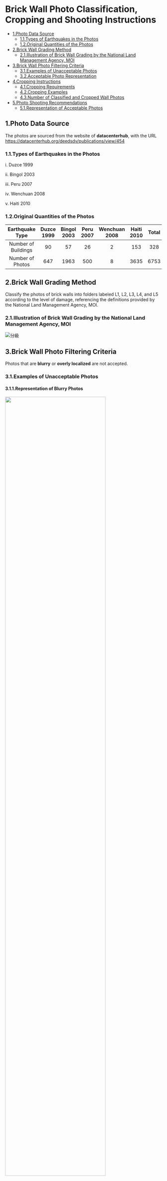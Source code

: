 # Brick Wall Photo Classification, Cropping and Shooting Instructions
- [1.Photo Data Source](#1.Photo-Data-Source)
    - [1.1.Types of Earthquakes in the Photos](#1.1.Types-of-Earthquakes-in-the-Photos)
    - [1.2.Original Quantities of the Photos](#1.2.Original-Quantities-of-the-Photos)
- [2.Brick Wall Grading Method](#2.Brick-Wall-Grading-Method)
    - [2.1.Illustration of Brick Wall Grading by the National Land Management Agency, MOI](#2.1.Illustration-of-Brick-Wall-Grading-by-the-National-Land-Management-Agency,-MOI)
- [3.Brick Wall Photo Filtering Criteria](#3.Brick-Wall-Photo-Filtering-Criteria)
    - [3.1.Examples of Unacceptable Photos](#3.1.Examples-of-Unacceptable-Photos)
    - [3.2.Acceptable Photo Representation](#3.2.Acceptable-Photo-Representation)
- [4.Cropping Instructions](#4.Cropping-Instructions)
    - [4.1.Cropping Requirements](#4.1.Cropping-Requirements)
    - [4.2.Cropping Examples](#4.2.Cropping-Examples)
    - [4.3.Number of Classified and Cropped Wall Photos](#4.3.Number-of-Classified-and-Cropped-Wall-Photos)
- [5.Photo Shooting Recommendations](#5.Photo-Shooting-Recommendations)
    - [5.1.Representation of Acceptable Photos](#5.1.Representation-of-Acceptable-Photos)

## 1.Photo Data Source

The photos are sourced from the website of **datacenterhub**, with the URL https://datacenterhub.org/deedsdv/publications/view/454

### 1.1.Types of Earthquakes in the Photos
i. Duzce 1999

ii. Bingol 2003

iii. Peru 2007

iv. Wenchuan 2008

v. Haiti 2010


### 1.2.Original Quantities of the Photos

| Earthquake Type | Duzce 1999 | Bingol 2003 | Peru 2007 |Wenchuan 2008| Haiti 2010 |Total|
|  :----:  |    :---:   |    :---:    |   :---:   |    :---:   |    :---:    |:---:|
| Number of Buildings |  90        |    57       |    26     |      2      |     153      |328|
| Number of Photos|  647       |    1963     |    500    |      8      |     3635     |6753|

## 2.Brick Wall Grading Method
Classify the photos of brick walls into folders labeled L1, L2, L3, L4, and L5 according to the level of damage, referencing the definitions provided by the National Land Management Agency, MOI.

### 2.1.Illustration of Brick Wall Grading by the National Land Management Agency, MOI

![分級](./構件震損等級判定/磚牆_eng.jpg "圖二")

## 3.Brick Wall Photo Filtering Criteria
Photos that are **blurry** or **overly localized** are not accepted.

### 3.1.Examples of Unacceptable Photos
#### 3.1.1.Representation of Blurry Photos

<img src="./磚牆示意照/D051_20-_20(6).jpg" width="80%" />

#### 3.1.2.Representation of Overly Localized Photos

<img src="./磚牆示意照/AI170135.jpg" width="80%" />

#### 3.1.3.Representation of Bad angle photo

<img src="./磚牆示意照/B031-B032_20-_20(59).jpg" width="80%" />

#### 3.1.4.Walls with large windows are not included in training
Walls with large windows are non-structural walls
<img src="./磚牆示意照/A014_20-_20(4).jpg" width="80%" />


The above photos are not use for training.


### 3.2.Acceptable Photo Representation


#### 3.2.1.Four-sided Confined Wall Without Windows

<img src="./磚牆示意照/B015-B016_20-_20(15).jpg" width="80%" />

<img src="./磚牆示意照/B002_20-_20(3).jpg" width="80%" />

<img src="./磚牆示意照/SP147W_IMG_0209-1.jpg" width="80%" />

<img src="./磚牆示意照/SP147W_IMG_0318.jpg" width="80%" />

#### 3.2.2.Four-sided Confined Wall With Windows

<img src="./磚牆示意照/P6240022--1.jpg" width="80%" />

#### 3.2.3.Three-sided Confined Wall 
<img src="./磚牆示意照/IMG_0327.jpg" width="80%" />

<img src="./磚牆示意照/Bingol_205-12_20to_205-15_20040.jpg" width="80%" />

## 4.Cropping Instructions

First, identify the exact location of the wall in the photo. Then, crop the photo so that the wall is centered and does not include any other clutter. Ensure to retain the boundaries of the wall, including columns and beams.

### 4.1.Cropping Requirements

i.  Ensure that the entire wall is **centered** in the photo.

ii. When taking the photo, maintain a certain distance from the wall to include as much of the wall's boundaries, including columns and beams, as possible.

iii. Aim to have the wall occupy more than **50%** of the entire picture.

iv. Try to avoid including other clutter in the photo.

### 4.2.Cropping Examples

#### 4.2.1.When encountering situations where the wall does not occupy a significant portion of the frame or is not centered.
<img src="./裁切示意/pic1_eng.jpg" width="100%" />

Let the wall occupy more than **50%** of the entire picture.

#### 4.2.2.When encountering a situation with a lot of clutter in the frame.

<img src="./裁切示意/pic3_eng.jpg" width="100%" />

<img src="./裁切示意/pic2_eng.jpg" width="100%" />


Center the wall in the photo and remove any unnecessary clutter.

#### 4.2.3.When encountering multiple walls in the frame.

<img src="./裁切示意/pic4_eng.jpg" width="100%" />

Divide the walls according to **floors**.

### 4.3.Number of Classified and Cropped Wall Photos
|Damage Grade |Brick Wall Photo Count|
|---|---|
|L1|150|
|L2|305|
|L3|250|
|L4|95|
|L5|125|
|Total|925|

### 5.Photo Shooting Recommendations

i. When shooting, ensure that the entire wall is positioned at the **center** of the photo.

ii. Maintain a certain distance from the wall when shooting to include as much of the wall's boundaries, including columns and beams, as possible.

iii. Aim to have the wall occupy more than **50%** of the entire picture when shooting.

iv. Try to avoid including other clutter in the photo when shooting.

#### 5.1.Representation of Acceptable Photos

<img src="./磚牆示意照/B015-B016_20-_20(15).jpg" width="80%" />

<img src="./磚牆示意照/B002_20-_20(3).jpg" width="80%" />

<img src="./磚牆示意照/SP147W_IMG_0209-1.jpg" width="80%" />

<img src="./磚牆示意照/SP147W_IMG_0318.jpg" width="80%" />

<img src="./磚牆示意照/P6240022--1.jpg" width="80%" />

<img src="./磚牆示意照/IMG_0327.jpg" width="80%" />

<img src="./磚牆示意照/Bingol_205-12_20to_205-15_20040.jpg" width="80%" />